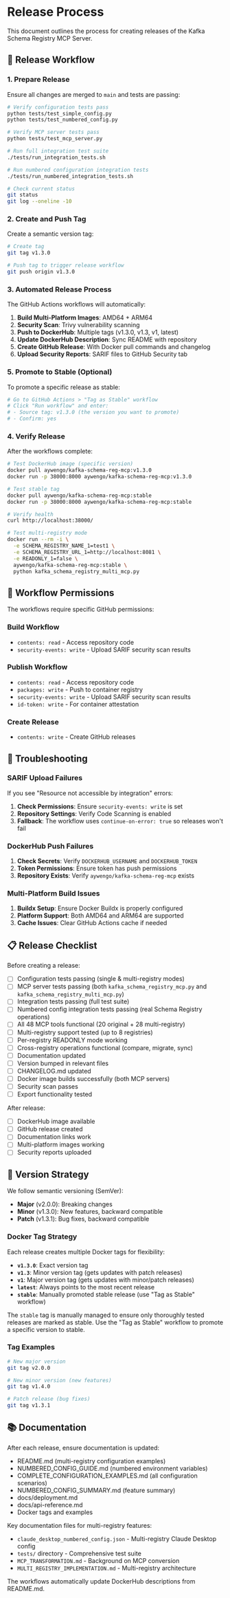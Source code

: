 # Release Process

This document outlines the process for creating releases of the Kafka Schema Registry MCP Server.

## 🚀 Release Workflow

### 1. Prepare Release

Ensure all changes are merged to `main` and tests are passing:

```bash
# Verify configuration tests pass
python tests/test_simple_config.py
python tests/test_numbered_config.py

# Verify MCP server tests pass
python tests/test_mcp_server.py

# Run full integration test suite
./tests/run_integration_tests.sh

# Run numbered configuration integration tests
./tests/run_numbered_integration_tests.sh

# Check current status
git status
git log --oneline -10
```

### 2. Create and Push Tag

Create a semantic version tag:

```bash
# Create tag
git tag v1.3.0

# Push tag to trigger release workflow
git push origin v1.3.0
```

### 3. Automated Release Process

The GitHub Actions workflows will automatically:

1. **Build Multi-Platform Images**: AMD64 + ARM64
2. **Security Scan**: Trivy vulnerability scanning
3. **Push to DockerHub**: Multiple tags (v1.3.0, v1.3, v1, latest)
4. **Update DockerHub Description**: Sync README with repository
5. **Create GitHub Release**: With Docker pull commands and changelog
6. **Upload Security Reports**: SARIF files to GitHub Security tab

### 5. Promote to Stable (Optional)

To promote a specific release as stable:

```bash
# Go to GitHub Actions > "Tag as Stable" workflow
# Click "Run workflow" and enter:
# - Source tag: v1.3.0 (the version you want to promote)
# - Confirm: yes
```

### 4. Verify Release

After the workflows complete:

```bash
# Test DockerHub image (specific version)
docker pull aywengo/kafka-schema-reg-mcp:v1.3.0
docker run -p 38000:8000 aywengo/kafka-schema-reg-mcp:v1.3.0

# Test stable tag
docker pull aywengo/kafka-schema-reg-mcp:stable
docker run -p 38000:8000 aywengo/kafka-schema-reg-mcp:stable

# Verify health
curl http://localhost:38000/

# Test multi-registry mode
docker run --rm -i \
  -e SCHEMA_REGISTRY_NAME_1=test1 \
  -e SCHEMA_REGISTRY_URL_1=http://localhost:8081 \
  -e READONLY_1=false \
  aywengo/kafka-schema-reg-mcp:stable \
  python kafka_schema_registry_multi_mcp.py
```

## 🔧 Workflow Permissions

The workflows require specific GitHub permissions:

### Build Workflow
- `contents: read` - Access repository code
- `security-events: write` - Upload SARIF security scan results

### Publish Workflow  
- `contents: read` - Access repository code
- `packages: write` - Push to container registry
- `security-events: write` - Upload SARIF security scan results
- `id-token: write` - For container attestation

### Create Release
- `contents: write` - Create GitHub releases

## 🐛 Troubleshooting

### SARIF Upload Failures

If you see "Resource not accessible by integration" errors:

1. **Check Permissions**: Ensure `security-events: write` is set
2. **Repository Settings**: Verify Code Scanning is enabled
3. **Fallback**: The workflow uses `continue-on-error: true` so releases won't fail

### DockerHub Push Failures

1. **Check Secrets**: Verify `DOCKERHUB_USERNAME` and `DOCKERHUB_TOKEN`
2. **Token Permissions**: Ensure token has push permissions
3. **Repository Exists**: Verify `aywengo/kafka-schema-reg-mcp` exists

### Multi-Platform Build Issues

1. **Buildx Setup**: Ensure Docker Buildx is properly configured
2. **Platform Support**: Both AMD64 and ARM64 are supported
3. **Cache Issues**: Clear GitHub Actions cache if needed

## 📋 Release Checklist

Before creating a release:

- [ ] Configuration tests passing (single & multi-registry modes)
- [ ] MCP server tests passing (both `kafka_schema_registry_mcp.py` and `kafka_schema_registry_multi_mcp.py`)
- [ ] Integration tests passing (full test suite)
- [ ] Numbered config integration tests passing (real Schema Registry operations)
- [ ] All 48 MCP tools functional (20 original + 28 multi-registry)
- [ ] Multi-registry support tested (up to 8 registries)
- [ ] Per-registry READONLY mode working
- [ ] Cross-registry operations functional (compare, migrate, sync)
- [ ] Documentation updated
- [ ] Version bumped in relevant files
- [ ] CHANGELOG.md updated
- [ ] Docker image builds successfully (both MCP servers)
- [ ] Security scan passes
- [ ] Export functionality tested

After release:

- [ ] DockerHub image available
- [ ] GitHub release created
- [ ] Documentation links work
- [ ] Multi-platform images working
- [ ] Security reports uploaded

## 🔄 Version Strategy

We follow semantic versioning (SemVer):

- **Major** (v2.0.0): Breaking changes
- **Minor** (v1.3.0): New features, backward compatible  
- **Patch** (v1.3.1): Bug fixes, backward compatible

### Docker Tag Strategy

Each release creates multiple Docker tags for flexibility:

- **`v1.3.0`**: Exact version tag
- **`v1.3`**: Minor version tag (gets updates with patch releases)
- **`v1`**: Major version tag (gets updates with minor/patch releases)
- **`latest`**: Always points to the most recent release
- **`stable`**: Manually promoted stable release (use "Tag as Stable" workflow)

The `stable` tag is manually managed to ensure only thoroughly tested releases are marked as stable. Use the "Tag as Stable" workflow to promote a specific version to stable.

### Tag Examples

```bash
# New major version
git tag v2.0.0

# New minor version (new features)
git tag v1.4.0  

# Patch release (bug fixes)
git tag v1.3.1
```

## 📚 Documentation

After each release, ensure documentation is updated:

- README.md (multi-registry configuration examples)
- NUMBERED_CONFIG_GUIDE.md (numbered environment variables)
- COMPLETE_CONFIGURATION_EXAMPLES.md (all configuration scenarios)
- NUMBERED_CONFIG_SUMMARY.md (feature summary)
- docs/deployment.md  
- docs/api-reference.md
- Docker tags and examples

Key documentation files for multi-registry features:
- `claude_desktop_numbered_config.json` - Multi-registry Claude Desktop config
- `tests/` directory - Comprehensive test suite
- `MCP_TRANSFORMATION.md` - Background on MCP conversion
- `MULTI_REGISTRY_IMPLEMENTATION.md` - Multi-registry architecture

The workflows automatically update DockerHub descriptions from README.md. 